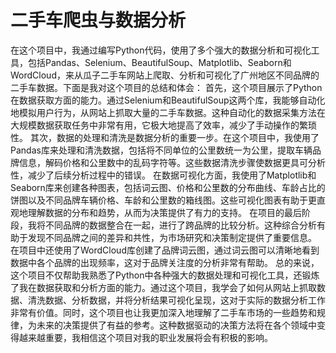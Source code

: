 # 二手车爬虫与数据分析
在这个项目中，我通过编写Python代码，使用了多个强大的数据分析和可视化工具，包括Pandas、Selenium、BeautifulSoup、Matplotlib、Seaborn和WordCloud，来从瓜子二手车网站上爬取、分析和可视化了广州地区不同品牌的二手车数据。下面是我对这个项目的总结和体会：
首先，这个项目展示了Python在数据获取方面的能力。通过Selenium和BeautifulSoup这两个库，我能够自动化地模拟用户行为，从网站上抓取大量的二手车数据。这种自动化的数据采集方法在大规模数据获取任务中非常有用，它极大地提高了效率，减少了手动操作的繁琐性。
其次，数据的处理和清洗是数据分析的重要一步。在这个项目中，我使用了Pandas库来处理和清洗数据，包括将不同单位的公里数统一为公里，提取车辆品牌信息，解码价格和公里数中的乱码字符等。这些数据清洗步骤使数据更具可分析性，减少了后续分析过程中的错误。
在数据可视化方面，我使用了Matplotlib和Seaborn库来创建各种图表，包括词云图、价格和公里数的分布曲线、车龄占比的饼图以及不同品牌车辆价格、车龄和公里数的箱线图。这些可视化图表有助于更直观地理解数据的分布和趋势，从而为决策提供了有力的支持。
在项目的最后阶段，我将不同品牌的数据整合在一起，进行了跨品牌的比较分析。这种综合分析有助于发现不同品牌之间的差异和共性，为市场研究和决策制定提供了重要信息。
在项目中还使用了WordCloud库创建了品牌词云图，通过词云图可以清晰地看到数据中各个品牌的出现频率，这对于品牌关注度的分析非常有帮助。
总的来说，这个项目不仅帮助我熟悉了Python中各种强大的数据处理和可视化工具，还锻炼了我在数据获取和分析方面的能力。通过这个项目，我学会了如何从网站上抓取数据、清洗数据、分析数据，并将分析结果可视化呈现，这对于实际的数据分析工作非常有价值。同时，这个项目也让我更加深入地理解了二手车市场的一些趋势和规律，为未来的决策提供了有益的参考。这种数据驱动的决策方法将在各个领域中变得越来越重要，我相信这个项目对我的职业发展将会有积极的影响。
